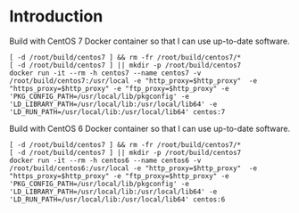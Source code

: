 # Introduction #

Build with CentOS 7 Docker container so that I can use up-to-date software.

```shell
[ -d /root/build/centos7 ] && rm -fr /root/build/centos7/*
[ -d /root/build/centos7 ] || mkdir -p /root/build/centos7
docker run -it --rm -h centos7 --name centos7 -v /root/build/centos7:/usr/local -e "http_proxy=$http_proxy"  -e "https_proxy=$http_proxy" -e "ftp_proxy=$http_proxy" -e 'PKG_CONFIG_PATH=/usr/local/lib/pkgconfig' -e 'LD_LIBRARY_PATH=/usr/local/lib:/usr/local/lib64' -e 'LD_RUN_PATH=/usr/local/lib:/usr/local/lib64' centos:7
```

Build with CentOS 6 Docker container so that I can use up-to-date software.

```shell
[ -d /root/build/centos7 ] && rm -fr /root/build/centos7/*
[ -d /root/build/centos7 ] || mkdir -p /root/build/centos7
docker run -it --rm -h centos6 --name centos6 -v /root/build/centos6:/usr/local -e "http_proxy=$http_proxy"  -e "https_proxy=$http_proxy" -e "ftp_proxy=$http_proxy" -e 'PKG_CONFIG_PATH=/usr/local/lib/pkgconfig' -e 'LD_LIBRARY_PATH=/usr/local/lib:/usr/local/lib64' -e 'LD_RUN_PATH=/usr/local/lib:/usr/local/lib64' centos:6
```